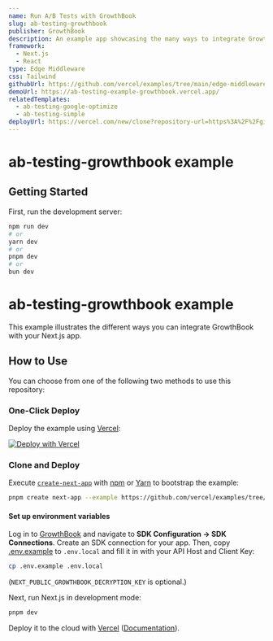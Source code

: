 ```yaml
---
name: Run A/B Tests with GrowthBook
slug: ab-testing-growthbook
publisher: GrowthBook
description: An example app showcasing the many ways to integrate GrowthBook with your Next.js app.
framework:
  - Next.js
  - React
type: Edge Middleware
css: Tailwind
githubUrl: https://github.com/vercel/examples/tree/main/edge-middleware/ab-testing-growthbook
demoUrl: https://ab-testing-example-growthbook.vercel.app/
relatedTemplates:
  - ab-testing-google-optimize
  - ab-testing-simple
deployUrl: https://vercel.com/new/clone?repository-url=https%3A%2F%2Fgithub.com%2Fgrowthbook%2Fexamples%2Ftree%2Fmain%2Fnext-js&env=NEXT_PUBLIC_GROWTHBOOK_API_HOST,NEXT_PUBLIC_GROWTHBOOK_CLIENT_KEY&envDescription=Find%20your%20API%20Host%20and%20Client%20Key%20under%20your%20SDK%20Connections%20in%20GrowthBook&envLink=https%3A%2F%2Fapp.growthbook.io%2Fsdks
---
```


# ab-testing-growthbook example

## Getting Started

First, run the development server:

```bash
npm run dev
# or
yarn dev
# or
pnpm dev
# or
bun dev
```

# ab-testing-growthbook example

This example illustrates the different ways you can integrate GrowthBook with your Next.js app.

## How to Use

You can choose from one of the following two methods to use this repository:

### One-Click Deploy

Deploy the example using [Vercel](https://vercel.com?utm_source=github&utm_medium=readme&utm_campaign=vercel-examples):

[![Deploy with Vercel](https://vercel.com/button)](https://vercel.com/new/clone?repository-url=https%3A%2F%2Fgithub.com%2Fgrowthbook%2Fexamples%2Ftree%2Fmain%2Fnext-js&env=NEXT_PUBLIC_GROWTHBOOK_API_HOST,NEXT_PUBLIC_GROWTHBOOK_CLIENT_KEY&envDescription=Find%20your%20API%20Host%20and%20Client%20Key%20under%20your%20SDK%20Connections%20in%20GrowthBook&envLink=https%3A%2F%2Fapp.growthbook.io%2Fsdks)

### Clone and Deploy

Execute [`create-next-app`](https://github.com/vercel/next.js/tree/canary/packages/create-next-app) with [npm](https://docs.npmjs.com/cli/init) or [Yarn](https://yarnpkg.com/lang/en/docs/cli/create/) to bootstrap the example:

```bash
pnpm create next-app --example https://github.com/vercel/examples/tree/main/edge-middleware/ab-testing-growthbook
```

#### Set up environment variables

Log in to [GrowthBook](https://app.growthbook.io/) and navigate to **SDK Configuration -> SDK Connections**. Create an SDK connection for your app.
Then, copy [.env.example](./env.example) to `.env.local` and fill it in with your API Host and Client Key:

```bash
cp .env.example .env.local
```

(`NEXT_PUBLIC_GROWTHBOOK_DECRYPTION_KEY` is optional.)

Next, run Next.js in development mode:

```bash
pnpm dev
```

Deploy it to the cloud with [Vercel](https://vercel.com/new?utm_source=github&utm_medium=readme&utm_campaign=edge-middleware-eap) ([Documentation](https://nextjs.org/docs/deployment)).
